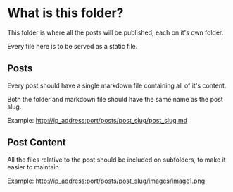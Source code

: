 # What is this folder?

This folder is where all the posts will be published, each on it's own folder.

Every file here is to be served as a static file.

## Posts

Every post should have a single markdown file containing all of it's content.

Both the folder and markdown file should have the same name as the post slug.

Example: <http://ip_address:port/posts/post_slug/post_slug.md>

## Post Content

All the files relative to the post should be included on subfolders, to make it easier to maintain.

Example: <http://ip_address:port/posts/post_slug/images/image1.png>
